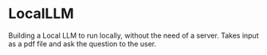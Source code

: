# LocalLLM

Building a Local LLM to run locally, without the need of a server. Takes input as a pdf file and ask the question to the user.
